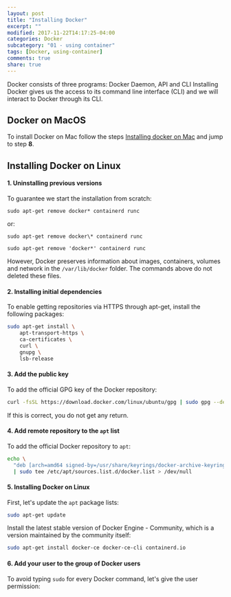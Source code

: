 ```yaml
---
layout: post
title: "Installing Docker"
excerpt: ""
modified: 2017-11-22T14:17:25-04:00
categories: Docker
subcategory: "01 - using container"
tags: [Docker, using-container]
comments: true
share: true
---
```


Docker consists of three programs: Docker Daemon, API and CLI
Installing Docker gives us the access to its command line interface (CLI) and we will interact to Docker through its CLI.

## Docker on MacOS

To install Docker on Mac follow the steps [Installing docker on Mac](https://docs.docker.com/desktop/setup/install/mac-install/) and jump to step **8**.

## Installing Docker on Linux

#### 1. Uninstalling previous versions

To guarantee we start the installation from scratch:

`sudo apt-get remove docker* containerd runc`

or:

`sudo apt-get remove docker\* containerd runc`

`sudo apt-get remove 'docker*' containerd runc`

However, Docker preserves information about images, containers, volumes and network in the `/var/lib/docker` folder. The commands above do not deleted these files.

#### 2. Installing initial dependencies

To enable getting repositories via HTTPS through apt-get, install the following packages:

```sh
sudo apt-get install \
    apt-transport-https \
    ca-certificates \
    curl \
    gnupg \
    lsb-release
```

#### 3. Add the public key

To add the official GPG key of the Docker repository:

```sh
curl -fsSL https://download.docker.com/linux/ubuntu/gpg | sudo gpg --dearmor -o /usr/share/keyrings/docker-archive-keyring.gpg
```

If this is correct, you do not get any return.

#### 4. Add remote repository to the `apt` list

To add the official Docker repository to `apt`:

```sh
echo \
  "deb [arch=amd64 signed-by=/usr/share/keyrings/docker-archive-keyring.gpg] https://download.docker.com/linux/ubuntu $(lsb_release -cs) stable" \
  | sudo tee /etc/apt/sources.list.d/docker.list > /dev/null
```

#### 5. Installing Docker on Linux

First, let's update the `apt` package lists:

```sh
sudo apt-get update
```

Install the latest stable version of Docker Engine - Community, which is a version maintained by the community itself:

```sh
sudo apt-get install docker-ce docker-ce-cli containerd.io
```

#### 6. Add your user to the group of Docker users

To avoid typing `sudo` for every Docker command, let's give the user permission:




